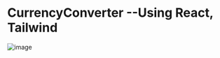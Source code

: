 # CurrencyConverter --Using React, Tailwind
![image](https://github.com/user-attachments/assets/47b2446c-4f45-495f-89a7-ad45193a0bcc)
